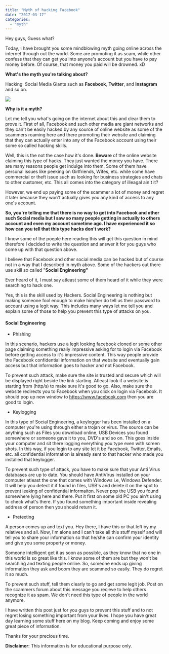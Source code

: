 ```yaml
---
title: "Myth of hacking Facebook"
date: "2017-03-17"
categories: 
  - "myth"
---
```


Hey guys, Guess what?  

  

Today, I have brought you some mindblowing myth going online across the internet through out the world. Some are promoting it as scam, while other confess that they can get you into anyone's account but you have to pay money before. Of course, that money you paid will be drowned. xD

  

**What's the myth you're talking about?**

  

Hacking  Social Media Giants such as **Facebook**, **Twitter**, and **Instagram** and so on. 

  

[![](http://fm.cnbc.com/applications/cnbc.com/resources/img/editorial/2015/10/23/103104646-GettyImages-504056279.530x298.jpg?v=1474649646)](http://fm.cnbc.com/applications/cnbc.com/resources/img/editorial/2015/10/23/103104646-GettyImages-504056279.530x298.jpg?v=1474649646)

  

**Why is it a myth?**

Let me tell you what's going on the internet about this and clear them to prove it. First of all, Facebook and such other media are giant networks and they can't be easily hacked by any source of online website as some of the scammers roaming here and there promoting their website and claiming that they can actually enter into any of the Facebook account using their some so called hacking skills.

  

Well, this is the not the case how it's done. **Beware** of the online website claiming this type of hacks. They just wanted the money you have. There are many reasons people get indulge into them. Some of them have personal issues like peeking on Girlfriends, Wifes, etc. while some have commercial or theft issue such as looking for business strategies and chats to other customer, etc. This all comes into the category of illeagal ain't it?

  

However, we end up paying some of the scammer a lot of money and regret it later because they won't actually gives you any kind of access to any one's account.

  

  

**So, you're telling me that there is no way to get into Facebook and other such Social media but I saw so many people getting in actually to others account and even my account sometime ago. I have experienced it so how can you tell that this type hacks don't work?**

I know some of the poeple here reading this will get this question in mind therefore I decided to write the question and answer it for you guys who come up with that question above.

  

I believe that Facebook and other social media can be hacked but of course not in a way that I described in myth above. Some of the hackers out there use skill so called "**Social Engineering"**

Ever heard of it, I must say atleast some of them heard of it while they were searching to hack one. 

Yes, this is the skill used by Hackers. Social Engineering is nothing but making someone fool enough to make him/her do tell us their password to account using a legit way. This includes many ways let me tell you and explain some of those to help you prevent this type of attacks on you.

  

#### Social Engineering

- Phishing

In this scenario, hackers use a legit looking facebook cloned or some other page claiming something really impressive asking for to login via Facebook before getting access to it's impressive content. This way people provide the Facebook confidential information on that website and eventually gain access but that information goes to hacker and not Facebook. 

  

To prevent such attack, make sure the site is trusted and secure which will be displayed right beside the link starting. Atleast look if a website is starting from (http/s) to make sure it's good to go. Also, make sure the website redirects you to Facebook when you click on login via Facebook. It should pop up new window to https://www.facebook.com then you are good to login.

- Keylogging

In this type of Social Engineering, a keylogger has been installed on a computer you're using through either a trojan or virus. The source can be anything such as Files you download online, USB Devices you found somewhere or someone gave it to you, DVD's and so on. This goes inside your computer and sit there logging everything you type even with screen shots. In this way, if you login to any site let it be Facebook, Twitter, Emails, etc. all confidential information is already sent to that hacker who made you installed that keylogger.

  

To prevent such type of attack, you have to make sure that your Anti Virus databases are up to date. You should have AntiVirus installed on your computer atleast the one that comes with Windows i.e, Windows Defender. It will help you detect it if found in files, USB's and delete it on the spot to prevent leaking of confidential informaiton. Never pop the USB you found somewhere lying here and there. Put it first on some old PC you ain't using to check what's there. If you found something important inside revealing address of person then you should return it.

  

- Pretexting

A person comes up and text you. Hey there, I have this or that left by my relatives and all. Now, I'm alone and I can't take all this stuff myself and will tell you to share your information so that he/she can confirm your identity and give you some property or money.

Someone intelligent get it as soon as possible, as they know that no one in this world is so great like this. I know some of them are but they won't be searching and texting people online. So, someone ends up giving information they ask and boom they are scammed so easily. They do regret it so much. 

  

To prevent such stuff, tell them clearly to go and get some legit job. Post on the scammers forum about this message you recieve to help others recognize it as spam. We don't need this type of people in the world anymore.

  

I have written this post just for you guys to prevent this stuff and to not regret losing something important from your lives. I hope you have great day learning some stuff here on my blog. Keep coming and enjoy some great piece of information. 

Thanks for your precious time.

  

**Disclaimer:** This information is for educational purpose only.
